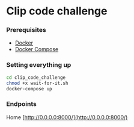 # Clip code challenge

### Prerequisites
- [Docker](https://docs.docker.com/get-docker/)
- [Docker Compose](https://docs.docker.com/compose/install/)

### Setting everything up
```bash
cd clip_code_challenge
chmod +x wait-for-it.sh
docker-compose up
```

### Endpoints
Home [http://0.0.0.0:8000/](http://0.0.0.0:8000/)
